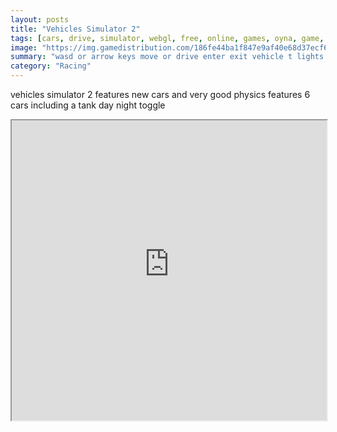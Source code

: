 ```yaml
---
layout: posts
title: "Vehicles Simulator 2"
tags: [cars, drive, simulator, webgl, free, online, games, oyna, game, free, games, play, play, games]
image: "https://img.gamedistribution.com/186fe44ba1f847e9af40e68d37ecf695-1280x720.jpeg"
summary: "wasd or arrow keys move or drive enter exit vehicle t lights l restart r horn b handbrake space bar camera switch c pause p menu esc  free online games oyna game free games play play games"
category: "Racing"
---
```


vehicles simulator 2 features new cars and very good physics features 6 cars including a tank day night toggle

<iframe width="100%" height="480px;" src="https://html5.gamedistribution.com/186fe44ba1f847e9af40e68d37ecf695/"></iframe>